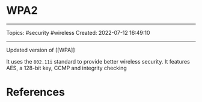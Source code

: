 # WPA2
---
Topics: #security #wireless
Created: 2022-07-12 16:49:10

---

Updated version of [[WPA]]

It uses the `802.11i` standard to provide better wireless security. It features AES, a 128-bit key, CCMP and integrity checking


# References
